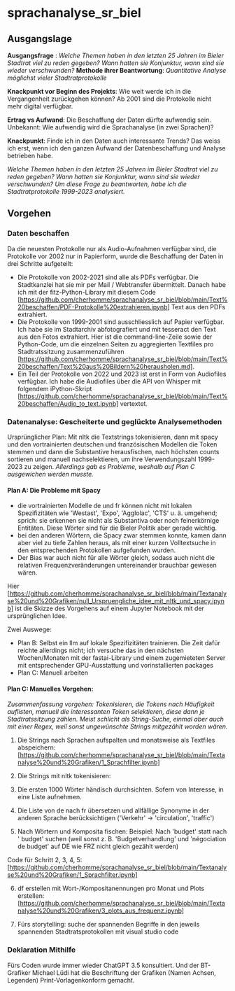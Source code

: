# sprachanalyse_sr_biel

## Ausgangslage
**Ausgangsfrage** : *Welche Themen haben in den letzten 25 Jahren im Bieler Stadtrat viel zu reden gegeben? Wann hatten sie Konjunktur, wann sind sie wieder verschwunden?* 
**Methode ihrer Beantwortung**: *Quantitative Analyse möglichst vieler Stadtratprotokolle*

**Knackpunkt vor Beginn des Projekts**: Wie weit werde ich in die Vergangenheit zurückgehen können? Ab 2001 sind die Protokolle nicht mehr digital verfügbar.

**Ertrag vs Aufwand**: Die Beschaffung der Daten dürfte aufwendig sein. Unbekannt: Wie aufwendig wird die Sprachanalyse (in zwei Sprachen)?

**Knackpunkt**: Finde ich in den Daten auch interessante Trends? Das weiss ich erst, wenn ich den ganzen Aufwand der Datenbeschaffung und Analyse betrieben habe.

*Welche Themen haben in den letzten 25 Jahren im Bieler Stadtrat viel zu reden gegeben? Wann hatten sie Konjunktur, wann sind sie wieder verschwunden? Um diese Frage zu beantworten, habe ich die Stadtratprotokolle 1999-2023 analysiert.*

## Vorgehen

### Daten beschaffen
Da die neuesten Protokolle nur als Audio-Aufnahmen verfügbar sind, die Protokolle vor 2002 nur in Papierform, wurde die Beschaffung der Daten in drei Schritte aufgeteilt:

* Die Protokolle von 2002-2021 sind alle als PDFs verfügbar. Die Stadtkanzlei hat sie mir per Mail / Webtransfer übermittelt. Danach habe ich mit der fitz-Python-Library mit diesem Code [https://github.com/cherhomme/sprachanalyse_sr_biel/blob/main/Text%20beschaffen/PDF-Protokolle%20extrahieren.ipynb] Text aus den PDFs extrahiert.
* Die Protokolle von 1999-2001 sind ausschliesslich auf Papier verfügbar. Ich habe sie im Stadtarchiv abfotografiert und mit tesseract den Text aus den Fotos extrahiert. Hier ist die command-line-Zeile sowie der Python-Code, um die einzelnen Seiten zu aggregierten Textfiles pro Stadtratssitzung zusammenzuführen [https://github.com/cherhomme/sprachanalyse_sr_biel/blob/main/Text%20beschaffen/Text%20aus%20Bildern%20herausholen.md].
* Ein Teil der Protokolle von 2022 und 2023 ist erst in Form von Audiofiles verfügbar. Ich habe die Audiofiles über die API von Whisper mit folgendem iPython-Skript [https://github.com/cherhomme/sprachanalyse_sr_biel/blob/main/Text%20beschaffen/Audio_to_text.ipynb] vertextet.

### Datenanalyse: Gescheiterte und geglückte Analysemethoden

Ursprünglicher Plan: Mit nltk die Textstrings tokenisieren, dann mit spacy und den vortrainierten deutschen und französischen Modellen die Token stemmen und dann die Substantive herausfischen, nach höchsten counts sortieren und manuell nachselektieren, um ihre Verwendungszahl 1999-2023 zu zeigen. *Allerdings gab es Probleme, weshalb auf Plan C ausgewichen werden musste.*

#### Plan A: Die Probleme mit Spacy
* die vortrainierten Modelle de und fr können nicht mit lokalen Spezifizitäten wie 'Westast', 'Expo', 'Agglolac', 'CTS' u. ä. umgehend; sprich: sie erkennen sie nicht als Substantiva oder noch feinerkörnige Entitäten. Diese Wörter sind für die Bieler Politik aber gerade wichtig.
* bei den anderen Wörtern, die Spacy zwar stemmen konnte, kamen dann aber viel zu tiefe Zahlen heraus, als mit einer kurzen Volltextsuche in den entsprechenden Protokollen aufgefunden wurden.
* Der Bias war auch nicht für alle Wörter gleich, sodass auch nicht die relativen Frequenzveränderungen untereinander brauchbar gewesen wären.

Hier [https://github.com/cherhomme/sprachanalyse_sr_biel/blob/main/Textanalyse%20und%20Grafiken/null_Urspruengliche_idee_mit_nltk_und_spacy.ipynb] ist die Skizze des Vorgehens auf einem Jupyter Notebook mit der ursprünglichen Idee.

Zwei Auswege:
* Plan B: Selbst ein llm auf lokale Spezifizitäten trainieren. Die Zeit dafür reichte allerdings nicht; ich versuche das in den nächsten Wochen/Monaten mit der fastai-Library und einem zugemieteten Server mit entsprechender GPU-Ausstattung und vorinstallierten packages
* Plan C: Manuell arbeiten

#### Plan C: Manuelles Vorgehen:

*Zusammenfassung vorgehen: Tokenisieren, die Tokens nach Häufigkeit auflisten, manuell die interessanten Token selektieren, diese dann je Stadtratssitzung zählen. Meist schlicht als String-Suche, einmal aber auch mit einer Regex, weil sonst ungewünschte Strings mitgezählt worden wären.*

1. Die Strings nach Sprachen aufspalten und monatsweise als Textfiles abspeichern: [https://github.com/cherhomme/sprachanalyse_sr_biel/blob/main/Textanalyse%20und%20Grafiken/1_Sprachfilter.ipynb]

2. Die Strings mit nltk tokenisieren: 
3. Die ersten 1000 Wörter händisch durchsichten. Sofern von Interesse, in eine Liste aufnehmen. 
4. Die Liste von de nach fr übersetzen und allfällige Synonyme in der anderen Sprache berücksichtigen ('Verkehr' -> 'circulation', 'traffic')
5. Nach Wörtern und Komposita fischen: Beispiel: Nach 'budget' statt nach ' budget' suchen (weil sonst z. B. 'Budgetverhandlung' und 'négociation de budget' auf DE wie FRZ nicht gleich gezählt werden)

Code für Schritt 2, 3, 4, 5: [https://github.com/cherhomme/sprachanalyse_sr_biel/blob/main/Textanalyse%20und%20Grafiken/1_Sprachfilter.ipynb]

6. df erstellen mit Wort-/Kompositanennungen pro Monat und Plots erstellen: [https://github.com/cherhomme/sprachanalyse_sr_biel/blob/main/Textanalyse%20und%20Grafiken/3_plots_aus_frequenz.ipynb]

7. Fürs storytelling: suche der spannenden Begriffe in den jeweils spannenden Stadtratsprotokollen mit visual studio code

### Deklaration Mithilfe
Fürs Coden wurde immer wieder ChatGPT 3.5 konsultiert. Und der BT-Grafiker Michael Lüdi hat die Beschriftung der Grafiken (Namen Achsen, Legenden) Print-Vorlagenkonform gemacht.
